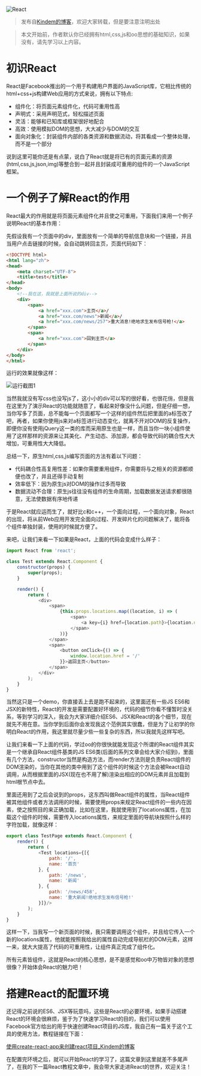 ![React](http://www.kindemh.cn/static/main/img/2018-3-30_19-25-35.png)

> 发布自[Kindem的博客](www.kindemh.cn)，欢迎大家转载，但是要注意注明出处

> 本文开始前，作者默认你已经拥有html,css,js和oo思想的基础知识，如果没有，请先学习以上内容。

# 初识React

React是Facebook推出的一个用于构建用户界面的JavaScript库，它相比传统的html+css+js构建Web应用的方式来说，拥有以下特点:



* 组件化：将页面元素组件化，代码可重用性高
* 声明式：采用声明范式，轻松描述页面
* 灵活：能够和已知库或框架很好地配合
* 高效：使用模拟DOM的思想，大大减少与DOM的交互
* 面向对象化：封装组件内部的各类资源和数据流动，将其看成一个整体处理，而不是一个部分



说到这里可能你还是有点蒙，说白了React就是将已有的页面元素的资源(html,css,js,json,img)等整合到一起并且封装成可重用的组件的一个JavaScript框架。



# 一个例子了解React的作用

React最大的作用就是将页面元素组件化并且使之可重用，下面我们来用一个例子说明React的基本作用：



先假设我有一个页面中的div，里面放有一个简单的导航信息块和一个链接，并且当用户点击链接的时候，会自动跳转回主页，页面代码如下：

```html
<!DOCTYPE html>
<html lang="zh">
<head>
    <meta charset="UTF-8">
    <title>test</title>
</head>
<body>
    <!--我在这，我就是上面所说的div-->
    <div>
        <span>
            <a href="xxx.com">主页</a>/
            <a href="xxx.com/news">新闻</a>/
            <a href="xxx.com/news/257">重大消息!绝地求生发布信号枪!</a>
        </span>
        <span>
            <a href="xxx.com">回到主页</a>
        </span>
    </div>
</body>
</html>
```

运行的效果就像这样：

![运行截图1](http://www.kindemh.cn/static/main/img/2018-3-30_19-57-41.png)



当然我就没有写css也没写js了，这小小的div可以写的很好看，也很花俏，但是我在这里为了演示React的功能就随意了，看起来好像没什么问题，但是仔细一想，当你写多了页面，总不能每一个页面都写一个这样的组件然后把里面的a标签改了吧，再者，如果你使用js来对a标签进行动态变化，就离不开对DOM的反复操作，即便你没有使用jQuery这一类的库而采用原生也是一样，而且当你一块小组件使用了这样那样的资源来让其美化、产生动态、添加源，都会导致代码的耦合性大大增加，可重用性大大降低。



总结一下，原生html,css,js编写页面的方法有着以下问题：



* 代码耦合性高复用性差：如果你需要重用组件，你需要将与之相关的资源都顺便也改了，并且还得手动复制
* 效率低下：因为原生js对DOM的操作过多而导致
* 数据流动不合理：原生js往往没有组件的生命周期，加载数据发送请求都很随意，无法使数据有序地传递



于是React就应运而生了，就好比c和c++，一个面向过程，一个面向对象，React的出现，将从前Web应用开发完全面向过程、开发碎片化的问题解决了，能将各个组件单独封装，使用的时候就方便了。



来吧，让我们来看一下如果是React，上面的代码会变成什么样子：

```javascript
import React from 'react';

class Test extends React.Component {
    constructor(props) {
        super(props);
    }

    render() {
        return (
            <div>
                <span>
                    {this.props.locations.map((location, i) => (
                        <span>
                            <a key={i} href={location.path}>{location.name}</a>/
                        </span>
                    ))}
                </span>
                <span>
                    <button onClick={() => {
                        window.location.href = '/'
                    }}>返回主页</button>
                </span>
            </div>
        );
    }
}
```

当然这只是一个demo，你直接丢上去是跑不起来的，这里面还有一些JS ES6和JSX的新特性，React的开发是需要配置好环境的，代码的细节你看不懂暂时没关系，等到学习的深入，我会为大家详细介绍ES6、JSX和React的各个细节，现在就先不用在意。当你学到后面你会发现我这个范例其实很蠢，但是为了让初学的你明白React的作用，我这里就尽量少些一些复杂的东西，所以我就先这样写吧。



让我们来看一下上面的代码，学过oo的你很快就能发现这个所谓的React组件其实是一个继承自React组件基类的JS ES6类(后面的系列文章会给大家介绍到)，里面有几个方法，constructor当然是构造方法，而render方法则是负责React组件的DOM渲染的，当你在其他的类中用到了这个组件的时候这个方法会被React自动调用，从而根据里面的JSX(现在也不用了解)渲染出相应的DOM元素并且加载到html根节点中去。



里面还用到了之后会说到的props，这东西叫做React组件的属性，当React组件被其他组件或者方法调用的时候，需要使用props来规定React组件的一些内在因素，使之按照目的来正确加载，比如在这里，我就使用到了locations属性，在加载这个组件的时候，需要传入locations属性，来规定里面的导航块按照什么样的字符加载，就像这样：

```javascript
export class TestPage extends React.Component {
    render() {
        return (
            <Test locations={[{
                path: '/',
                name: '首页'
            }, {
                path: '/news',
                name: '新闻'
            }, {
                path: '/news/458',
                name: '重大新闻!绝地求生发布信号枪!'
            }]}/>
        );
    }
}
```



这样一下，当我写一个新页面的时候，我只需要调用这个组件，并且给它传入一个新的locations属性，他就能按照我给出的属性自动完成导航栏的DOM元素，这样一来，就大大提高了代码的可重用性，让组件真正完成了组件化。



所有元素皆组件，这就是React的核心思想，是不是感觉和oo中万物皆对象的思想很像？开始体会React的魅力吧！



# 搭建React的配置环境

还记得之前说的ES6、JSX等玩意吗，这些是React的必要环境，如果手动搭建React的环境会很麻烦，鉴于为了快速学习React的目的，我们可以使用Facebook官方给出的用于快速创建React项目的JS库，我自己有一篇关于这个工具的使用方法，教程链接在下面：

[使用create-react-app来创建react项目_Kindem的博客](http://www.kindemh.cn/post/15)

在配置完环境之后，就可以开始React的学习了，这篇文章到这里就差不多尾声了，在我的下一篇React教程文章中，我会带大家走进React的世界，欢迎关注！